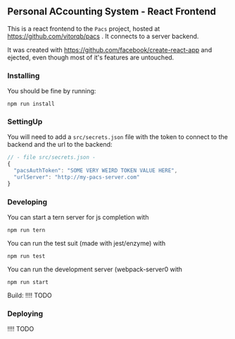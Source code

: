 ## Personal ACcounting System - React Frontend ##

This is a react frontend to the `Pacs` project, hosted at
https://github.com/vitorqb/pacs . It connects to a server backend.

It was created with https://github.com/facebook/create-react-app and
ejected, even though most of it's features are untouched.


### Installing ###

You should be fine by running:

```shell
npm run install
```


### SettingUp ###

You will need to add a `src/secrets.json` file with the token to connect to the 
backend and the url to the backend:

```js
// - file src/secrets.json -
{
  "pacsAuthToken": "SOME VERY WEIRD TOKEN VALUE HERE",
  "urlServer": "http://my-pacs-server.com"
}
```


### Developing ###

You can start a tern server for js completion with
```
npm run tern
```

You can run the test suit (made with jest/enzyme) with
```
npm run test
```

You can run the development server (webpack-server0 with
```
npm run start
```

Build: !!!! TODO


### Deploying ###
!!!! TODO
